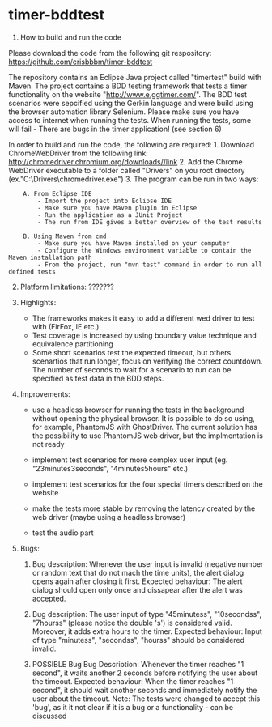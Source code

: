 # timer-bddtest

1. How to build and run the code

Please download the code from the following git respository:
https://github.com/crisbbbm/timer-bddtest

The repository contains an Eclipse Java project called "timertest" build with Maven.
The project contains a BDD testing framework that tests a timer functionality on the website "http://www.e.ggtimer.com/".
The BDD test scenarios were sepcified using the Gerkin language and were build using the browser automation library Selenium.
Please make sure you have access to internet when running the tests.
When running the tests, some will fail - There are bugs in the timer application! (see section 6)

In order to build and run the code, the following are required:
	1. Download ChromeWebDriver from the following link:
	http://chromedriver.chromium.org/downloads//link
	2. Add the Chrome WebDriver executable to a folder called "Drivers" on you root directory (ex."C:\Drivers\chromedriver.exe")
	3. The program can be run in two ways:

		A. From Eclipse IDE
			- Import the project into Eclipse IDE 
			- Make sure you have Maven plugin in Eclipse
			- Run the application as a JUnit Project
			- The run from IDE gives a better overview of the test results

		B. Using Maven from cmd
			- Make sure you have Maven installed on your computer 
			- Configure the Windows environment variable to contain the Maven installation path
			- From the project, run "mvn test" command in order to run all defined tests
			
2. Platform limitations:
???????
	
4. Highlights:
	
	- The frameworks makes it easy to add a different wed driver to test with (FirFox, IE etc.)
	- Test coverage is increased by using boundary value technique and equivalence partitioning
	- Some short scenarios test the expected timeout, but others scenartios that run longer, focus on verifying 
	the correct countdown. 	The number of seconds to wait for a scenario to run can be specified as test data in the BDD steps.

	
5. Improvements:
	
	- use a headless browser for running the tests in the background without opening the physical browser. It is possible to do so 		 using, for example, PhantomJS with GhostDriver.
	 The current solution has the possibility to use PhantomJS web driver, but the implmentation is not ready
	
	- implement test scenarios for more complex user input (eg. "23minutes3seconds", "4minutes5hours" etc.)
	
	- implement test scenarios for the four special timers described on the website
	
	- make the tests more stable by removing the latency created by the web driver (maybe using a headless browser)
	
	- test the audio part
	
	
6. Bugs:

	1. Bug description: Whenever the user input is invalid (negative number or random text that do not mach the time units), the alert dialog opens again after closing it first.
	   Expected behaviour: The alert dialog should open only once and dissapear after the alert was accepted.
	   
	2. Bug description: The user input of type "45minutess", "10secondss", "7hourss" (please notice the double 's') is considered valid. Moreover, it adds extra hours to the timer. 
	   Expected behaviour: Input of type "minutess", "secondss", "hourss" should be considered invalid.
	   
	3. POSSIBLE Bug
	 Bug Description: Whenever the timer reaches "1 second", it waits another 2 seconds before notifying the user about the timeout. 
	 Expected behaviour: When the timer reaches "1 second", it should wait another seconds and immediately notify the user about the timeout.
	 Note: The tests were changed to accept this 'bug', as it it not clear if it is a bug or a functionality - can be discussed 
	 
